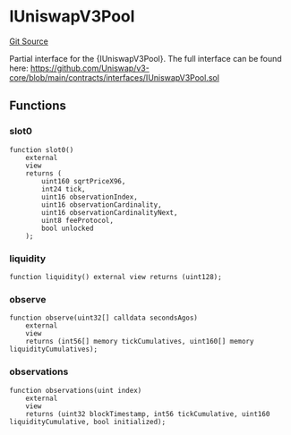 # IUniswapV3Pool
[Git Source](https://github.com/FloorDAO/floor-v2/blob/445b96358cc205e432e359914c1681c0f44048b0/src/contracts/pricing/UniswapV3PricingExecutor.sol)

Partial interface for the {IUniswapV3Pool}. The full interface can be found here:
https://github.com/Uniswap/v3-core/blob/main/contracts/interfaces/IUniswapV3Pool.sol


## Functions
### slot0


```solidity
function slot0()
    external
    view
    returns (
        uint160 sqrtPriceX96,
        int24 tick,
        uint16 observationIndex,
        uint16 observationCardinality,
        uint16 observationCardinalityNext,
        uint8 feeProtocol,
        bool unlocked
    );
```

### liquidity


```solidity
function liquidity() external view returns (uint128);
```

### observe


```solidity
function observe(uint32[] calldata secondsAgos)
    external
    view
    returns (int56[] memory tickCumulatives, uint160[] memory liquidityCumulatives);
```

### observations


```solidity
function observations(uint index)
    external
    view
    returns (uint32 blockTimestamp, int56 tickCumulative, uint160 liquidityCumulative, bool initialized);
```

